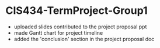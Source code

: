 # CIS434-TermProject-Group1
- uploaded slides contributed to the project proposal ppt
- made Gantt chart for project timeline
- added the 'conclusion' section in the project proposal doc
